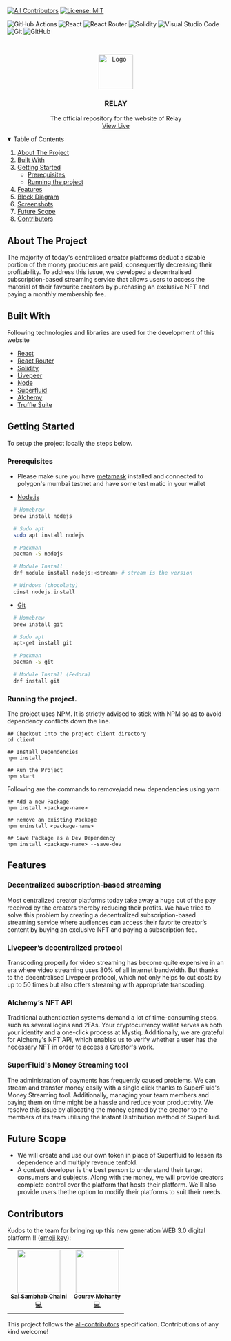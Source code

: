 
<!-- ALL-CONTRIBUTORS-BADGE:START - Do not remove or modify this section -->
[![All Contributors](https://img.shields.io/badge/all_contributors-2-orange.svg?style=flat-square)](#contributors-)
[![License: MIT](https://img.shields.io/badge/License-MIT-yellow.svg)](https://opensource.org/licenses/MIT)
<!-- ALL-CONTRIBUTORS-BADGE:END -->

<!-- Other badges-->
![GitHub Actions](https://img.shields.io/badge/github%20actions-%232671E5.svg?style=for-the-badge&logo=githubactions&logoColor=white)
![React](https://img.shields.io/badge/react-%2320232a.svg?style=for-the-badge&logo=react&logoColor=%2361DAFB)
![React Router](https://img.shields.io/badge/React_Router-CA4245?style=for-the-badge&logo=react-router&logoColor=white)
![Solidity](https://img.shields.io/badge/Solidity-e6e6e6?style=for-the-badge&logo=solidity&logoColor=black)
![Visual Studio Code](https://img.shields.io/badge/Visual%20Studio%20Code-0078d7.svg?style=for-the-badge&logo=visual-studio-code&logoColor=white)
![Git](https://img.shields.io/badge/git-%23F05033.svg?style=for-the-badge&logo=git&logoColor=white)
![GitHub](https://img.shields.io/badge/github-%23121011.svg?style=for-the-badge&logo=github&logoColor=white)
<!-- Other badges-->

<br />
<p align="center">
  <a href="https://github.com/a-sambhab/Relay">
    <img src="https://res.cloudinary.com/divr26z8e/image/upload/v1667665029/nubelson-fernandes-iE71-TMrrkE-unsplash_rctkbn.jpg" alt="Logo" width="80">
  </a>

  <h3 align="center">RELAY</h3>

  <p align="center">
    The official repository for the website of Relay
    <br />
    <a href="https://nftdocket.vercel.app/">View Live</a>
  </p>
</p>

<!-- TABLE OF CONTENTS -->
<details open="open">
  <summary>Table of Contents</summary>
  <ol>
    <li>
      <a href="#about-the-project">About The Project</a>
      <ul>
      </ul>
        <li><a href="#built-with">Built With</a></li>
    </li>
    <li>
      <a href="#getting-started">Getting Started</a>
      <ul>
        <li><a href="#prerequisites">Prerequisites</a></li>
        <li><a href="#running-the-project">Running the project</a></li>
      </ul>
    </li>
    <li><a href="#features">Features</a></li>
    <li><a href="#block-diagram">Block Diagram</a></li>
    <li><a href="#screenshots">Screenshots</a></li>
      <li><a href="#future-scope">Future Scope</a></li>
    <li><a href="#contributors">Contributors</a></li>
  </ol>
</details>

## About The Project

The majority of today's centralised creator platforms deduct a sizable portion of the money producers are paid, consequently decreasing their profitability. To address this issue, we developed a decentralised subscription-based streaming service that allows users to access the material of their favourite creators by purchasing an exclusive NFT and paying a monthly membership fee.

## Built With

Following technologies and libraries are used for the development of this website

- [React](https://reactjs.org/)
- [React Router](https://reactrouter.com/)
- [Solidity](https://docs.soliditylang.org/)
- [Livepeer](https://livepeer.org)
- [Node](https://nodejs.org/en/)
- [Superfluid](https://www.superfluid.finance)
- [Alchemy](https://www.alchemy.com)
- [Truffle Suite](https://trufflesuite.com)

## Getting Started

To setup the project locally the steps below.

### Prerequisites

- Please make sure you have [metamask](https://metamask.io/) installed and connected to polygon's mumbai testnet and have some test matic in your wallet

- [Node.js](https://nodejs.org/en/download/)

```sh
  # Homebrew
  brew install nodejs

  # Sudo apt
  sudo apt install nodejs

  # Packman
  pacman -S nodejs

  # Module Install
  dnf module install nodejs:<stream> # stream is the version

  # Windows (chocolaty)
  cinst nodejs.install

```

- [Git](https://git-scm.com/downloads)

```sh
  # Homebrew
  brew install git

  # Sudo apt
  apt-get install git

  # Packman
  pacman -S git

  # Module Install (Fedora)
  dnf install git

```


### Running the project.

The project uses NPM. It is strictly advised to stick with NPM so as to avoid dependency conflicts down the line.

```
## Checkout into the project client directory
cd client

## Install Dependencies
npm install

## Run the Project
npm start

```

Following are the commands to remove/add new dependencies using yarn

```
## Add a new Package
npm install <package-name>

## Remove an existing Package
npm uninstall <package-name>

## Save Package as a Dev Dependency
npm install <package-name> --save-dev
```

## Features

### Decentralized subscription-based streaming

Most centralized creator platforms today take away a huge cut of the pay received by the creators thereby reducing their profits. We have tried to solve this problem by creating a decentralized subscription-based streaming service where audiences can access their favorite creator’s content by buying an exclusive NFT and paying a subscription fee.

### Livepeer’s decentralized protocol

Transcoding properly for video streaming has become quite expensive in an era where video streaming uses 80% of all Internet bandwidth. But thanks to the decentralised Livepeer protocol, which not only helps to cut costs by up to 50 times but also offers streaming with appropriate transcoding.

### Alchemy’s NFT API

Traditional authentication systems demand a lot of time-consuming steps, such as several logins and 2FAs. Your cryptocurrency wallet serves as both your identity and a one-click process at Mystiq. Additionally, we are grateful for Alchemy's NFT API, which enables us to verify whether a user has the necessary NFT in order to access a Creator's work.

### SuperFluid's Money Streaming tool

The administration of payments has frequently caused problems. We can stream and transfer money easily with a single click thanks to SuperFluid's Money Streaming tool. Additionally, managing your team members and paying them on time might be a hassle and reduce your productivity. We resolve this issue by allocating the money earned by the creator to the members of its team utilising the Instant Distribution method of SuperFluid.

## Future Scope

* We will create and use our own token in place of Superfluid to lessen its dependence and multiply revenue tenfold.
* A content developer is the best person to understand their target consumers and subjects. Along with the money, we will provide creators complete control over the platform that hosts their platform. We'll also provide users thethe  option to modify their platforms to suit their needs.


## Contributors

Kudos to the team for bringing up this new generation WEB 3.0 digital platform !! ([emoji key](https://allcontributors.org/docs/en/emoji-key)):

<!-- ALL-CONTRIBUTORS-LIST:START - Do not remove or modify this section -->
<!-- prettier-ignore-start -->
<!-- markdownlint-disable -->
<table>
  <tr>
    <td align="center"><a href="https://github.com/a-sambhab"><img src="https://avatars.githubusercontent.com/u/84642011?v=4?s=100" width="100px;" alt=""/><br /><sub><b>Sai Sambhab Chaini</b></sub></a><br /><a href="https://github.com/a-sambhab/Relay/commits?author=a-sambhab" title="Code">💻</a></td>
    <td align="center"><a href="https://github.com/gouravmohanty7070"><img src="https://avatars.githubusercontent.com/u/77116228?s=400&u=209df5db5bf2b2f895f130120ec14004949e76c0&v=4" width="100px;" alt=""/><br /><sub><b>Gourav Mohanty</b></sub></a><br /><a href="https://github.com/a-sambhab/Relay/commits?author=gouravmohanty7070" title="Code">💻</a></td>
  </tr>
</table>

<!-- markdownlint-restore -->
<!-- prettier-ignore-end -->

<!-- ALL-CONTRIBUTORS-LIST:END -->

This project follows the [all-contributors](https://github.com/all-contributors/all-contributors) specification. Contributions of any kind welcome!

